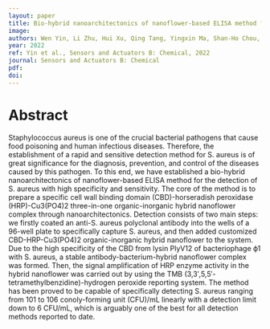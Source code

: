 ```yaml
---
layout: paper
title: Bio-hybrid nanoarchitectonics of nanoflower-based ELISA method for the detection of Staphylococcus aureus
image: 
authors: Wen Yin, Li Zhu, Hui Xu, Qing Tang, Yingxin Ma, Shan-Ho Chou, Jin He.
year: 2022
ref: Yin et al., Sensors and Actuators B: Chemical, 2022
journal: Sensors and Actuators B: Chemical
pdf: 
doi: 
---
```


# Abstract
Staphylococcus aureus is one of the crucial bacterial pathogens that cause food poisoning and human infectious diseases. Therefore, the establishment of a rapid and sensitive detection method for S. aureus is of great significance for the diagnosis, prevention, and control of the diseases caused by this pathogen. To this end, we have established a bio-hybrid nanoarchitectonics of nanoflower-based ELISA method for the detection of S. aureus with high specificity and sensitivity. The core of the method is to prepare a specific cell wall binding domain (CBD)-horseradish peroxidase (HRP)-Cu3(PO4)2 three-in-one organic-inorganic hybrid nanoflower complex through nanoarchitectonics. Detection consists of two main steps: we firstly coated an anti-S. aureus polyclonal antibody into the wells of a 96-well plate to specifically capture S. aureus, and then added customized CBD-HRP-Cu3(PO4)2 organic-inorganic hybrid nanoflower to the system. Due to the high specificity of the CBD from lysin PlyV12 of bacteriophage ϕ1 with S. aureus, a stable antibody-bacterium-hybrid nanoflower complex was formed. Then, the signal amplification of HRP enzyme activity in the hybrid nanoflower was carried out by using the TMB (3,3′,5,5′-tetramethylbenzidine)-hydrogen peroxide reporting system. The method has been proved to be capable of specifically detecting S. aureus ranging from 101 to 106 conoly-forming unit (CFU)/mL linearly with a detection limit down to 6 CFU/mL, which is arguably one of the best for all detection methods reported to date.

